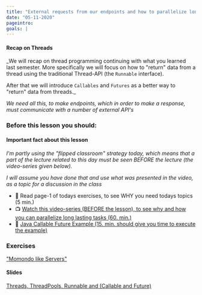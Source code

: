 ```yaml
---
title: "External requests from our endpoints and how to parallelize long lasting tasks"
date: "05-11-2020"
pageintro:
goals: |
---
```


#### Recap on Threads

\_We will recap on thread programming continuing with what you learned last semester. More specifically we will focus on how to "return" data from a thread using the traditional Thread-API (the `Runnable` interface).

After that we will introduce `Callables` and `Futures` as a better way to "return" data from threads.\_

_We need all this, to make endpoints, which in order to make a response, must communicate with a number of external API's_

### Before this lesson you should:

#### Important fact about this lesson

_I'm partly using the "flipped classroom" strategy today, which means that a part of the lecture related to this day must be seen BEFORE the lecture (the video-series given below)._

_I will assume you have done that and use what was presented in the video, as a topic for a discussion in the class_

- :book: Read page-1 of todays exercises, to see WHY you need todays topics (5 min.)
- :tv: [Watch this video-series (BEFORE the lesson), to see why and how you can parallelize long lasting tasks (60. min.)](https://www.youtube.com/watch?v=dzG1pYK4Zkc&list=PLDbigcKhXkiXBwwFg9llduxdLIOkCA6wb)
- :book: [Java Callable Future Example (15. min. should give you time to execute the example)](https://howtodoinjava.com/java/multi-threading/callable-future-example/)

### Exercises

 <!--BEGIN exercises ##-->

["Momondo like Servers"](https://docs.google.com/document/d/1RnIgnyc_1eCS1PzqXtWstm2EPLV5coruQvR2FU07G-g/edit?usp=sharing)

<!--END exercises ##-->

#### Slides

[Threads, ThreadPools, Runnable and (Callable and Future)](https://docs.google.com/presentation/d/1aI-4iprwhoc-SMURHFWBvumu5KoECKDc4hFYF2vCtMo/edit?usp=sharing)
